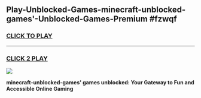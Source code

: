 
## Play-Unblocked-Games-minecraft-unblocked-games'-Unblocked-Games-Premium #fzwqf
<h3>
<a href="https://premium.freeplayer.one?title=minecraft-unblocked-games'&ref=12M">CLICK TO PLAY</a></h3>
<hr>

<h3>
<a href="https://premium.freeplayer.one?title=minecraft-unblocked-games'&ref=12M">CLICK 2 PLAY</a>
  
</h3>

<a href="https://premium.freeplayer.one?title=minecraft-unblocked-games'&ref=12M"><img src="https://clearcache.store/games.png"></a>


**minecraft-unblocked-games' games unblocked: Your Gateway to Fun and Accessible Online Gaming**
